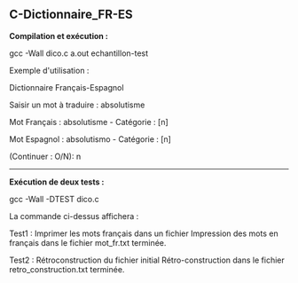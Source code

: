 ## C-Dictionnaire_FR-ES  
  
  
__Compilation et exécution :__  
  
  
gcc -Wall dico.c
a.out echantillon-test  


Exemple d'utilisation :  


Dictionnaire Français-Espagnol  

Saisir un mot à traduire :
absolutisme

Mot Français : absolutisme - Catégorie : [n]

Mot Espagnol : absolutismo - Catégorie : [n]

(Continuer : O/N):
n

----
__Exécution de deux tests :__

gcc -Wall -DTEST dico.c

La commande ci-dessus affichera :

Test1 : Imprimer les mots français dans un fichier
Impression des mots en français dans le fichier mot_fr.txt terminée.

Test2 : Rétroconstruction du fichier initial
Rétro-construction dans le fichier retro_construction.txt terminée.
